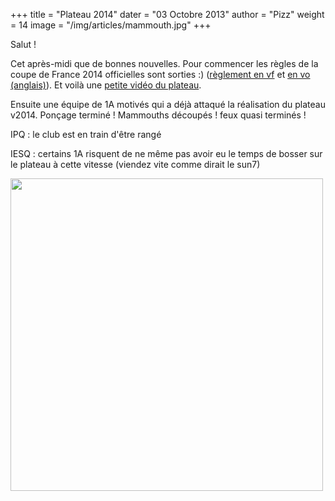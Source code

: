+++
title = "Plateau 2014"
dater = "03 Octobre 2013"
author = "Pizz"
weight = 14
image = "/img/articles/mammouth.jpg"
+++

<p>
	Salut !</p>
<p>
	<span>Cet apr&egrave;s-midi que de bonnes nouvelles. Pour commencer les r&egrave;gles de la coupe de France 2014 officielles sont sorties :) (</span><a href="http://www.planete-sciences.org/robot/data/file/coupe/2014/Rules2014%20-%20Version%20finale%20-%20Eurobot.pdf" target="_blank">r&egrave;glement en vf</a><span>&nbsp;et&nbsp;</span><a href="http://www.planete-sciences.org/robot/data/file/coupe/2014/Eurobot2014_Rules_EN_Final_Version.pdf" target="_blank">en vo (anglais)</a><span>). Et voil&agrave; une&nbsp;</span><a href="http://www.youtube.com/watch?v=KO_0HAjMCcI" target="_blank">petite vid&eacute;o du plateau</a><span>.</span></p>
<p>
	<span>Ensuite une &eacute;quipe de 1A motiv&eacute;s qui a d&eacute;j&agrave; attaqu&eacute; la r&eacute;alisation du plateau v2014. Pon&ccedil;age termin&eacute; ! Mammouths d&eacute;coup&eacute;s ! feux quasi termin&eacute;s !</span></p>
<p>
	<span>IPQ :&nbsp;</span><span>le club est en train d&#39;&ecirc;tre rang&eacute;</span></p>
<p>
	<span>IESQ :&nbsp;</span><span>certains 1A risquent de ne m&ecirc;me pas avoir eu le temps de bosser sur le plateau &agrave; cette vitesse (viendez vite comme dirait le sun7)</span></p>
<p>
	<span><img src="/img/articles/mammouth.jpg" style="float:left" width="500" /></span></p>
